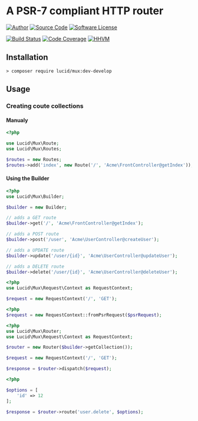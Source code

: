 # A PSR-7 compliant HTTP router

[![Author](http://img.shields.io/badge/author-iwyg-blue.svg?style=flat-square)](https://github.com/iwyg)
[![Source Code](http://img.shields.io/badge/source-lucid/mux-blue.svg?style=flat-square)](https://github.com/lucidphp/mux/tree/develop)
[![Software License](https://img.shields.io/badge/license-MIT-brightgreen.svg?style=flat-square)](https://github.com/lucidphp/mux/blob/develop/LICENSE.md)

[![Build Status](https://img.shields.io/travis/lucidphp/mux/develop.svg?style=flat-square)](https://travis-ci.org/lucidphp/mux)
[![Code Coverage](https://img.shields.io/coveralls/lucidphp/mux/develop.svg?style=flat-square)](https://coveralls.io/r/lucidphp/mux)
[![HHVM](https://img.shields.io/hhvm/lucid/mux/dev-develop.svg?style=flat-square)](http://hhvm.h4cc.de/package/lucid/mux)

## Installation

```shell
> composer require lucid/mux:dev-develop
```

## Usage

### Creating coute collections

#### Manualy

```php
<?php

use Lucid\Mux\Route;
use Lucid\Mux\Routes;

$routes = new Routes;
$routes->add('index', new Route('/', 'Acme\FrontController@getIndex'));

```

#### Using the Builder

```php
<?php
use Lucid\Mux\Builder;

$builder = new Builder;

// adds a GET route
$builder->get('/', 'Acme\FrontController@getIndex');

// adds a POST route
$builder->post('/user', 'Acme\UserController@createUser');

// adds a UPDATE route
$builder->update('/user/{id}', 'Acme\UserController@updateUser');

// adds a DELETE route
$builder->delete('/user/{id}', 'Acme\UserController@deleteUser');

```

```php
<?php
use Lucid\Mux\Request\Context as RequestContext;

$request = new RequestContext('/', 'GET');
```

```php
<?php
$request = new RequestContext::fromPsrRequest($psrRequest);
```

```php
<?php
use Lucid\Mux\Router;
use Lucid\Mux\Request\Context as RequestContext;

$router = new Router($builder->getCollection());

$request = new RequestContext('/', 'GET');

$response = $router->dispatch($request);

```

```php
<?php

$options = [
    'id' => 12
];

$response = $router->route('user.delete', $options);
```
